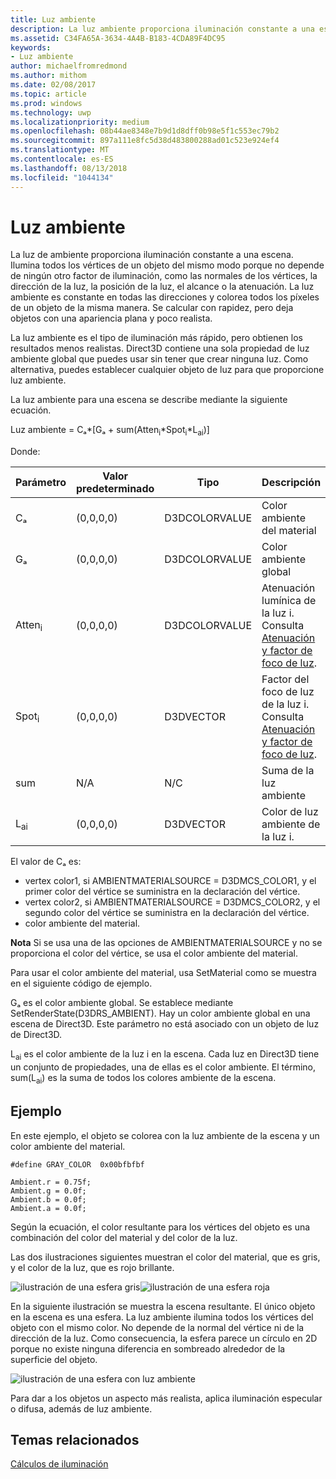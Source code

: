 ```yaml
---
title: Luz ambiente
description: La luz ambiente proporciona iluminación constante a una escena.
ms.assetid: C34FA65A-3634-4A4B-B183-4CDA89F4DC95
keywords:
- Luz ambiente
author: michaelfromredmond
ms.author: mithom
ms.date: 02/08/2017
ms.topic: article
ms.prod: windows
ms.technology: uwp
ms.localizationpriority: medium
ms.openlocfilehash: 08b44ae8348e7b9d1d8dff0b98e5f1c553ec79b2
ms.sourcegitcommit: 897a111e8fc5d38d483800288ad01c523e924ef4
ms.translationtype: MT
ms.contentlocale: es-ES
ms.lasthandoff: 08/13/2018
ms.locfileid: "1044134"
---
```

# <a name="ambient-lighting"></a>Luz ambiente


La luz de ambiente proporciona iluminación constante a una escena. Ilumina todos los vértices de un objeto del mismo modo porque no depende de ningún otro factor de iluminación, como las normales de los vértices, la dirección de la luz, la posición de la luz, el alcance o la atenuación. La luz ambiente es constante en todas las direcciones y colorea todos los píxeles de un objeto de la misma manera. Se calcular con rapidez, pero deja objetos con una apariencia plana y poco realista.

La luz ambiente es el tipo de iluminación más rápido, pero obtienen los resultados menos realistas. Direct3D contiene una sola propiedad de luz ambiente global que puedes usar sin tener que crear ninguna luz. Como alternativa, puedes establecer cualquier objeto de luz para que proporcione luz ambiente.

La luz ambiente para una escena se describe mediante la siguiente ecuación.

Luz ambiente = Cₐ\*\[Gₐ + sum(Atten<sub>i</sub>\*Spot<sub>i</sub>\*L<sub>ai</sub>)\]

Donde:

| Parámetro         | Valor predeterminado | Tipo          | Descripción                                                                                                       |
|-------------------|---------------|---------------|-------------------------------------------------------------------------------------------------------------------|
| Cₐ                | (0,0,0,0)     | D3DCOLORVALUE | Color ambiente del material                                                                                            |
| Gₐ                | (0,0,0,0)     | D3DCOLORVALUE | Color ambiente global                                                                                              |
| Atten<sub>i</sub> | (0,0,0,0)     | D3DCOLORVALUE | Atenuación lumínica de la luz i. Consulta [Atenuación y factor de foco de luz](attenuation-and-spotlight-factor.md). |
| Spot<sub>i</sub>  | (0,0,0,0)     | D3DVECTOR     | Factor del foco de luz de la luz i. Consulta [Atenuación y factor de foco de luz](attenuation-and-spotlight-factor.md).  |
| sum               | N/A           | N/C           | Suma de la luz ambiente                                                                                          |
| L<sub>ai</sub>    | (0,0,0,0)     | D3DVECTOR     | Color de luz ambiente de la luz i.                                                                              |

 

El valor de Cₐ es:

-   vertex color1, si AMBIENTMATERIALSOURCE = D3DMCS\_COLOR1, y el primer color del vértice se suministra en la declaración del vértice.
-   vertex color2, si AMBIENTMATERIALSOURCE = D3DMCS\_COLOR2, y el segundo color del vértice se suministra en la declaración del vértice.
-   color ambiente del material.

**Nota**   Si se usa una de las opciones de AMBIENTMATERIALSOURCE y no se proporciona el color del vértice, se usa el color ambiente del material.

 

Para usar el color ambiente del material, usa SetMaterial como se muestra en el siguiente código de ejemplo.

Gₐ es el color ambiente global. Se establece mediante SetRenderState(D3DRS\_AMBIENT). Hay un color ambiente global en una escena de Direct3D. Este parámetro no está asociado con un objeto de luz de Direct3D.

L<sub>ai</sub> es el color ambiente de la luz i en la escena. Cada luz en Direct3D tiene un conjunto de propiedades, una de ellas es el color ambiente. El término, sum(L<sub>ai</sub>) es la suma de todos los colores ambiente de la escena.

## <a name="span-idexamplespanspan-idexamplespanspan-idexamplespanexample"></a><span id="Example"></span><span id="example"></span><span id="EXAMPLE"></span>Ejemplo


En este ejemplo, el objeto se colorea con la luz ambiente de la escena y un color ambiente del material.

```
#define GRAY_COLOR  0x00bfbfbf

Ambient.r = 0.75f;
Ambient.g = 0.0f;
Ambient.b = 0.0f;
Ambient.a = 0.0f;
```

Según la ecuación, el color resultante para los vértices del objeto es una combinación del color del material y del color de la luz.

Las dos ilustraciones siguientes muestran el color del material, que es gris, y el color de la luz, que es rojo brillante.

![ilustración de una esfera gris](images/amb1.jpg)![ilustración de una esfera roja](images/lightred.jpg)

En la siguiente ilustración se muestra la escena resultante. El único objeto en la escena es una esfera. La luz ambiente ilumina todos los vértices del objeto con el mismo color. No depende de la normal del vértice ni de la dirección de la luz. Como consecuencia, la esfera parece un círculo en 2D porque no existe ninguna diferencia en sombreado alrededor de la superficie del objeto.

![ilustración de una esfera con luz ambiente](images/lighta.jpg)

Para dar a los objetos un aspecto más realista, aplica iluminación especular o difusa, además de luz ambiente.

## <a name="span-idrelated-topicsspanrelated-topics"></a><span id="related-topics"></span>Temas relacionados


[Cálculos de iluminación](mathematics-of-lighting.md)

 

 





